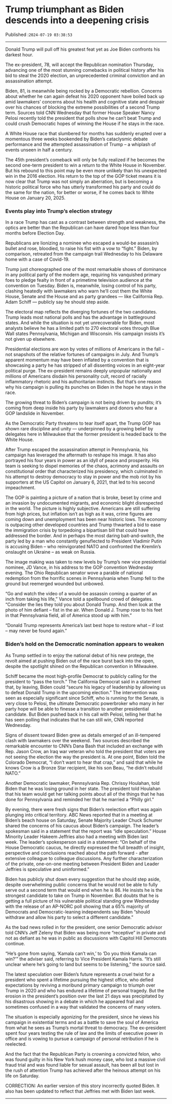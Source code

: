 # Trump triumphant as Biden descends into a deepening crisis

Published :`2024-07-19 03:38:53`

---

Donald Trump will pull off his greatest feat yet as Joe Biden confronts his darkest hour.

The ex-president, 78, will accept the Republican nomination Thursday, advancing one of the most stunning comebacks in political history after his bid to steal the 2020 election, an unprecedented criminal conviction and an assassination attempt.

Biden, 81, is meanwhile being rocked by a Democratic rebellion. Concerns about whether he can again defeat his 2020 opponent have boiled back up amid lawmakers’ concerns about his health and cognitive state and despair over his chances of blocking the extreme possibilities of a second Trump term. Sources told CNN Wednesday that former House Speaker Nancy Pelosi recently told the president that polls show he can’t beat Trump and could crush Democratic hopes of winning the House if he stays in the race.

A White House race that slumbered for months has suddenly erupted over a momentous three weeks bookended by Biden’s cataclysmic debate performance and the attempted assassination of Trump – a whiplash of events unseen in half a century.

The 45th president’s comeback will only be fully realized if he becomes the second one-term president to win a return to the White House in November. But his rebound to this point may be even more unlikely than his unexpected win in the 2016 election. His return to the top of the GOP ticket means it is now clear that Trump was not simply an aberration, but is becoming a historic political force who has utterly transformed his party and could do the same for the nation, for better or worse, if he comes back to White House on January 20, 2025.

### Events play into Trump’s election strategy

In a race Trump has cast as a contrast between strength and weakness, the optics are better than the Republican can have dared hope less than four months before Election Day.

Republicans are lionizing a nominee who escaped a would-be assassin’s bullet and rose, bloodied, to raise his fist with a vow to “fight.” Biden, by comparison, retreated from the campaign trail Wednesday to his Delaware home with a case of Covid-19.

Trump just choreographed one of the most remarkable shows of dominance in any political party of the modern age, requiring his vanquished primary foes to pledge fealty in front of a primetime television audience at the convention on Tuesday. Biden is, meanwhile, losing control of his party, clashing heatedly with lawmakers who warn he’ll cost them the White House, Senate and the House and as party grandees — like California Rep. Adam Schiff — publicly say he should step aside.

The electoral map reflects the diverging fortunes of the two candidates. Trump leads most national polls and has the advantage in battleground states. And while the situation is not yet unrecoverable for Biden, most analysts believe he has a limited path to 270 electoral votes through Blue Wall states Pennsylvania, Michigan and Wisconsin. His campaign insists it’s not given up elsewhere.

Presidential elections are won by votes of millions of Americans in the fall – not snapshots of the relative fortunes of campaigns in July. And Trump’s apparent momentum may have been inflated by a convention that is showcasing a party he has stripped of all dissenting voices in an eight-year political purge. The ex-president remains deeply unpopular nationally and millions of Americans disdain his personality cult, record of racially inflammatory rhetoric and his authoritarian instincts. But that’s one reason why his campaign is pulling its punches on Biden in the hope he stays in the race.

The growing threat to Biden’s campaign is not being driven by pundits; it’s coming from deep inside his party by lawmakers and donors who fear a GOP landslide in November.

As the Democratic Party threatens to tear itself apart, the Trump GOP has shown rare discipline and unity — underpinned by a growing belief by delegates here in Milwaukee that the former president is headed back to the White House.

After Trump escaped the assassination attempt in Pennsylvania, his campaign has leveraged the aftermath to reshape his image. It has also portrayed his four years in power as an idyll of peace and prosperity. His team is seeking to dispel memories of the chaos, acrimony and assaults on constitutional order that characterized his presidency, which culminated in his attempt to destroy democracy to stay in power and the mob riot by his supporters at the US Capitol on January 6, 2021, that led to his second impeachment.

The GOP is painting a picture of a nation that is broke, beset by crime and an invasion by undocumented migrants, and economic blight disrespected in the world. The picture is highly subjective. Americans are still suffering from high prices, but inflation isn’t as high as it was, crime figures are coming down and unemployment has been near historic lows. The economy is outpacing other developed countries and Trump thwarted a bid to ease the immigration crisis by torpedoing a bipartisan bill that could have addressed the border. And in perhaps the most daring bait-and-switch, the party led by a man who constantly genuflected to President Vladimir Putin is accusing Biden – who reinvigorated NATO and confronted the Kremlin’s onslaught on Ukraine – as weak on Russia.

The image making was taken to new levels by Trump’s new vice presidential nominee, JD Vance, in his address to the GOP convention Wednesday evening. The Ohio Republican senator wove a parable of national redemption from the horrific scenes in Pennsylvania when Trump fell to the ground but reemerged wounded but unbowed.

“Go and watch the video of a would-be assassin coming a quarter of an inch from taking his life,” Vance told a spellbound crowd of delegates. “Consider the lies they told you about Donald Trump. And then look at the photo of him defiant – fist in the air. When Donald J. Trump rose to his feet in that Pennsylvania field, all of America stood up with him.”

“Donald Trump represents America’s last best hope to restore what – if lost – may never be found again.”

### Biden’s hold on the Democratic nomination appears to weaken

As Trump settled in to enjoy the national debut of his new protege, the revolt aimed at pushing Biden out of the race burst back into the open, despite the spotlight shined on the Republican convention in Milwaukee.

Schiff became the most high-profile Democrat to publicly calling for the president to “pass the torch.” The California Democrat said in a statement that, by leaving, Biden could “secure his legacy of leadership by allowing us to defeat Donald Trump in the upcoming election.” The intervention was seen as especially significant since Schiff, who is running for the Senate, is very close to Pelosi, the ultimate Democratic powerbroker who many in her party hope will be able to finesse a transition to another presidential candidate. But Biden pushed back in his call with Pelosi, telling her that he has seen polling that indicates that he can still win, CNN reported Wednesday.

Signs of dissent toward Biden grew as details emerged of an ill-tempered clash with lawmakers over the weekend. Two sources described the remarkable encounter to CNN’s Dana Bash that included an exchange with Rep. Jason Crow, an Iraq war veteran who told the president that voters are not seeing the election the way the president is. At one point, Biden told the Colorado Democrat, “I don’t want to hear that crap,” and said that while he knows Crow is a Bronze Star recipient, like his son Beau, “he didn’t rebuild NATO.”

Another Democratic lawmaker, Pennsylvania Rep. Chrissy Houlahan, told Biden that he was losing ground in her state. The president told Houlahan that his team would get her talking points about all of the things that he has done for Pennsylvania and reminded her that he married a “Philly girl.”

By evening, there were fresh signs that Biden’s reelection effort was again plunging into critical territory. ABC News reported that in a meeting at Biden’s beach house on Saturday, Senate Majority Leader Chuck Schumer shared the concerns of his caucus about Biden’s campaign. The leader’s spokesman said in a statement that the report was “idle speculation.” House Minority Leader Hakeem Jeffries also had a meeting with Biden last week. The leader’s spokesperson said in a statement: “On behalf of the House Democratic caucus, he directly expressed the full breadth of insight, perspective and conclusions reached about the path forward - after extensive colleague to colleague discussions. Any further characterization of the private, one-on-one meeting between President Biden and Leader Jeffries is speculative and uninformed.”

Biden has publicly shut down every suggestion that he should step aside, despite overwhelming public concerns that he would not be able to fully serve out a second term that would end when he is 86. He insists he is the strongest candidate to take on Trump in November. But doubts that he is getting a full picture of his vulnerable political standing grew Wednesday with the release of an AP-NORC poll showing that a 65% majority of Democrats and Democratic-leaning independents say Biden “should withdraw and allow his party to select a different candidate.”

As the bad news rolled in for the president, one senior Democratic advisor told CNN’s Jeff Zeleny that Biden was being more “receptive” in private and not as defiant as he was in public as discussions with Capitol Hill Democrats continue.

“He’s gone from saying, ‘Kamala can’t win,’ to ‘Do you think Kamala can win?’” the adviser said, referring to Vice President Kamala Harris. “It’s still unclear where he’s going to land but seems to be listening,” the source said.

The latest speculation over Biden’s future represents a cruel twist for a president who spent a lifetime pursuing the highest office, who defied expectations by reviving a moribund primary campaign to triumph over Trump in 2020 and who has endured a lifetime of personal tragedy. But the erosion in the president’s position over the last 21 days was precipitated by his disastrous showing in a debate in which he appeared frail and sometimes confused in a way that validated the concerns of many voters.

The situation is especially agonizing for the president, since he views his campaign in existential terms and as a battle to save the soul of America from what he sees as Trump’s mortal threat to democracy. The ex-president spent four years testing the rule of law and the limits of executive power in office and is vowing to pursue a campaign of personal retribution if he is reelected.

And the fact that the Republican Party is crowning a convicted felon, who was found guilty in his New York hush money case, who lost a massive civil fraud trial and was found liable for sexual assault, has been all but lost in the rush of attention Trump has achieved after the heinous attempt on his life on Saturday.

CORRECTION: An earlier version of this story incorrectly quoted Biden. It also has been updated to reflect that Jeffries met with Biden last week.

---


